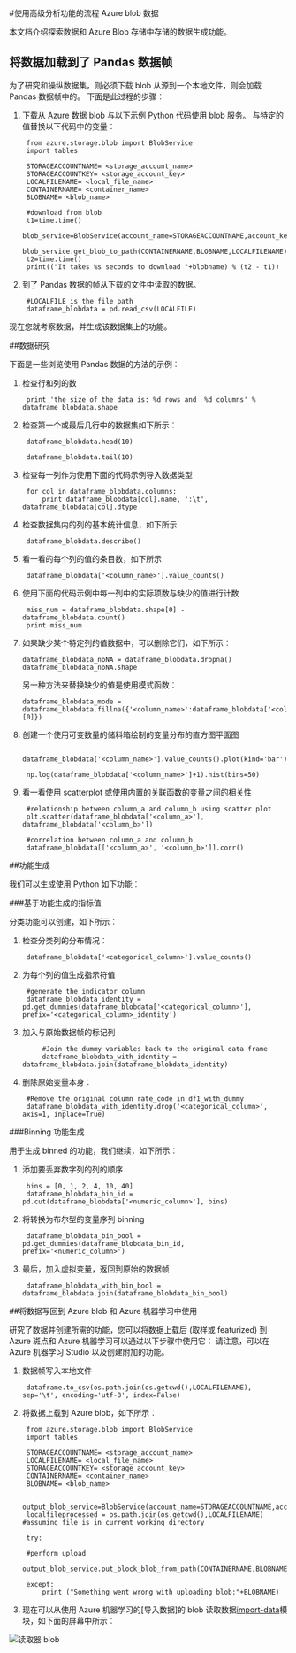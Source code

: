 <properties 
    pageTitle="处理与高级分析功能的 Azure blob 数据 |Microsoft Azure" 
    description="在 Azure Blob 存储中的流程数据。" 
    services="machine-learning,storage" 
    documentationCenter="" 
    authors="bradsev" 
    manager="jhubbard" 
    editor="cgronlun" />

<tags 
    ms.service="machine-learning" 
    ms.workload="data-services" 
    ms.tgt_pltfrm="na" 
    ms.devlang="na" 
    ms.topic="article" 
    ms.date="09/19/2016"
    ms.author="fashah;garye;bradsev" /> 

#<a name="heading"></a>使用高级分析功能的流程 Azure blob 数据

本文档介绍探索数据和 Azure Blob 存储中存储的数据生成功能。 

## <a name="load-the-data-into-a-pandas-data-frame"></a>将数据加载到了 Pandas 数据帧
为了研究和操纵数据集，则必须下载 blob 从源到一个本地文件，则会加载 Pandas 数据帧中的。 下面是此过程的步骤︰

1. 下载从 Azure 数据 blob 与以下示例 Python 代码使用 blob 服务。 与特定的值替换以下代码中的变量︰ 

        from azure.storage.blob import BlobService
        import tables
        
        STORAGEACCOUNTNAME= <storage_account_name>
        STORAGEACCOUNTKEY= <storage_account_key>
        LOCALFILENAME= <local_file_name>        
        CONTAINERNAME= <container_name>
        BLOBNAME= <blob_name>

        #download from blob
        t1=time.time()
        blob_service=BlobService(account_name=STORAGEACCOUNTNAME,account_key=STORAGEACCOUNTKEY)
        blob_service.get_blob_to_path(CONTAINERNAME,BLOBNAME,LOCALFILENAME)
        t2=time.time()
        print(("It takes %s seconds to download "+blobname) % (t2 - t1))


2. 到了 Pandas 数据的帧从下载的文件中读取的数据。

        #LOCALFILE is the file path 
        dataframe_blobdata = pd.read_csv(LOCALFILE)

现在您就考察数据，并生成该数据集上的功能。


##<a name="blob-dataexploration"></a>数据研究

下面是一些浏览使用 Pandas 数据的方法的示例︰

1. 检查行和列的数 

        print 'the size of the data is: %d rows and  %d columns' % dataframe_blobdata.shape

2. 检查第一个或最后几行中的数据集如下所示︰

        dataframe_blobdata.head(10)
        
        dataframe_blobdata.tail(10)

3. 检查每一列作为使用下面的代码示例导入数据类型
    
        for col in dataframe_blobdata.columns:
            print dataframe_blobdata[col].name, ':\t', dataframe_blobdata[col].dtype

4. 检查数据集内的列的基本统计信息，如下所示
 
        dataframe_blobdata.describe()
    
5. 看一看的每个列的值的条目数，如下所示

        dataframe_blobdata['<column_name>'].value_counts()

6. 使用下面的代码示例中每一列中的实际项数与缺少的值进行计数

        miss_num = dataframe_blobdata.shape[0] - dataframe_blobdata.count()
        print miss_num
     
7.  如果缺少某个特定列的值数据中，可以删除它们，如下所示︰

        dataframe_blobdata_noNA = dataframe_blobdata.dropna()
        dataframe_blobdata_noNA.shape

    另一种方法来替换缺少的值是使用模式函数︰
    
        dataframe_blobdata_mode = dataframe_blobdata.fillna({'<column_name>':dataframe_blobdata['<column_name>'].mode()[0]})        

8. 创建一个使用可变数量的储料箱绘制的变量分布的直方图平面图 
    
        dataframe_blobdata['<column_name>'].value_counts().plot(kind='bar')
        
        np.log(dataframe_blobdata['<column_name>']+1).hist(bins=50)
    
9. 看一看使用 scatterplot 或使用内置的关联函数的变量之间的相关性

        #relationship between column_a and column_b using scatter plot
        plt.scatter(dataframe_blobdata['<column_a>'], dataframe_blobdata['<column_b>'])
        
        #correlation between column_a and column_b
        dataframe_blobdata[['<column_a>', '<column_b>']].corr()
    
    
##<a name="blob-featuregen"></a>功能生成
    
我们可以生成使用 Python 如下功能︰

###<a name="blob-countfeature"></a>基于功能生成的指标值

分类功能可以创建，如下所示︰

1. 检查分类列的分布情况︰
    
        dataframe_blobdata['<categorical_column>'].value_counts()

2. 为每个列的值生成指示符值

        #generate the indicator column
        dataframe_blobdata_identity = pd.get_dummies(dataframe_blobdata['<categorical_column>'], prefix='<categorical_column>_identity')

3. 加入与原始数据帧的标记列 
 
            #Join the dummy variables back to the original data frame
            dataframe_blobdata_with_identity = dataframe_blobdata.join(dataframe_blobdata_identity)

4. 删除原始变量本身︰

        #Remove the original column rate_code in df1_with_dummy
        dataframe_blobdata_with_identity.drop('<categorical_column>', axis=1, inplace=True)
    
###<a name="blob-binningfeature"></a>Binning 功能生成

用于生成 binned 的功能，我们继续，如下所示︰

1. 添加要丢弃数字列的列的顺序
 
        bins = [0, 1, 2, 4, 10, 40]
        dataframe_blobdata_bin_id = pd.cut(dataframe_blobdata['<numeric_column>'], bins)
        
2. 将转换为布尔型的变量序列 binning

        dataframe_blobdata_bin_bool = pd.get_dummies(dataframe_blobdata_bin_id, prefix='<numeric_column>')
    
3. 最后，加入虚拟变量，返回到原始的数据帧

        dataframe_blobdata_with_bin_bool = dataframe_blobdata.join(dataframe_blobdata_bin_bool) 


##<a name="sql-featuregen"></a>将数据写回到 Azure blob 和 Azure 机器学习中使用

研究了数据并创建所需的功能，您可以将数据上载后 (取样或 featurized) 到 Azure 斑点和 Azure 机器学习可以通过以下步骤中使用它︰ 请注意，可以在 Azure 机器学习 Studio 以及创建附加的功能。 
1. 数据帧写入本地文件

        dataframe.to_csv(os.path.join(os.getcwd(),LOCALFILENAME), sep='\t', encoding='utf-8', index=False)

2. 将数据上载到 Azure blob，如下所示︰

        from azure.storage.blob import BlobService
        import tables

        STORAGEACCOUNTNAME= <storage_account_name>
        LOCALFILENAME= <local_file_name>
        STORAGEACCOUNTKEY= <storage_account_key>
        CONTAINERNAME= <container_name>
        BLOBNAME= <blob_name>

        output_blob_service=BlobService(account_name=STORAGEACCOUNTNAME,account_key=STORAGEACCOUNTKEY)    
        localfileprocessed = os.path.join(os.getcwd(),LOCALFILENAME) #assuming file is in current working directory
        
        try:
       
        #perform upload
        output_blob_service.put_block_blob_from_path(CONTAINERNAME,BLOBNAME,localfileprocessed)
        
        except:         
            print ("Something went wrong with uploading blob:"+BLOBNAME)

3. 现在可以从使用 Azure 机器学习的[导入数据]的 blob 读取数据[import-data]模块，如下面的屏幕中所示︰
 
![读取器 blob][1]

[1]: ./media/machine-learning-data-science-process-data-blob/reader_blob.png


<!-- Module References -->
[import-data]: https://msdn.microsoft.com/library/azure/4e1b0fe6-aded-4b3f-a36f-39b8862b9004/
 
